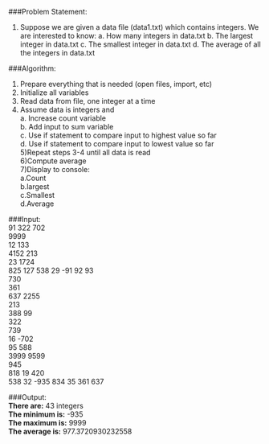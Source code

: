 ###Problem Statement:  
1. Suppose we are given a data file (data1.txt) which contains integers. We are interested to know:
  a. How many integers in data.txt
  b. The largest integer in data.txt
  c. The smallest integer in data.txt
  d. The average of all the integers in data.txt


###Algorithm:  
1) Prepare everything that is needed (open files, import, etc)  
2) Initialize all variables  
3) Read data from file, one integer at a time  
4) Assume data is integers and  
    a. Increase count variable  
    b. Add input to sum variable  
    c. Use if statement to compare input to highest value so far  
    d. Use if statement to compare input to lowest value so far  
5)Repeat steps 3-4 until all data is read  
6)Compute average  
7)Display to console:  
    a.Count  
    b.largest  
    c.Smallest  
    d.Average  


###Input:  
91 322 702  
9999  
12 133  
4152 213  
23 1724  
825 127 538 29 -91 92 93  
730  
361  
637 2255  
213  
388 99  
322  
739  
16 -702  
95 588  
3999 9599  
945  
818 19 420  
538 32 -935 834 35 361 637  


###Output:  
**There are:** 43 integers  
**The minimum is:** -935  
**The maximum is:** 9999  
**The average is:** 977.3720930232558  
